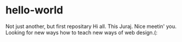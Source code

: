 # hello-world
Not just another, but first repositary
Hi all. This Juraj. Nice meetin' you. Looking for new ways how to teach new ways of web design.(:
